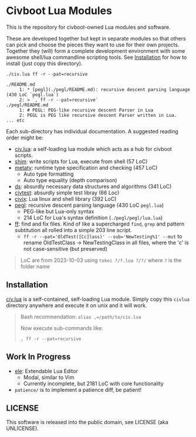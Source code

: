 # Civboot Lua Modules

This is the repository for civboot-owned Lua modules and software.

These are developed together but kept in separate modules so that others can
pick and choose the pieces they want to use for their own projects. Together
they (will) form a complete development environment with some awesome shell/lua
commandline scripting tools. See [Installation](#Installation) for how to
install (just copy this directory).

`./civ.lua ff -r --pat=recursive`
```
./README.md
     1: * [pegl](./pegl/README.md): recursive descent parsing language (430 LoC `pegl.lua`)
     2: > `, ff -r --pat=recursive`
./pegl/README.md
     1: # PEGL: PEG-like recursive descent Parser in Lua
     2: PEGL is PEG like recursive descent Parser written in Lua.
... etc
```

Each sub-directory has individual documentation. A suggested reading order
might be:

* [civ.lua](./civ.lua): a self-loading lua module which acts as
    a hub for civboot scripts. 
* [shim](./shim/README.md): write scripts for Lua, execute from shell (57 LoC)
* [metaty](./metaty/README.md): runtime type specification and checking (457 LoC)
  * Auto type formatting
  * Auto type equality (depth comparison)
* [ds](./ds/README.md): absurdly necessary data structures and algorithms (341 LoC)
* [civtest](./civtest/README.md): absurdly simple test libray (66 Loc)
* [civix](./civix/README.md): Lua linux and shell library (392 LoC) 
* [pegl](./pegl/README.md): recursive descent parsing language (430 LoC `pegl.lua`)
  * PEG-like but Lua-only syntax
  * 214 LoC for Lua's syntax definition (`./pegl/pegl/lua.lua`)
* [ff](./civ.lua): find and fix files. Kind of like a supercharged
  `find`, `grep` and pattern subtitution all rolled into a simple
  203 line script.
  * `ff -r --pat='OldTest([Cc]lass)' --sub='NewTesting%1' --mut`
    to rename OldTestClass -> NewTestingClass in all files,
    where the 'c' is not case-sensitive (but preserved)

> LoC are from 2023-10-03 using `tokei ?/?.lua ?/?/` where `?` is the folder name

## Installation
[civ.lua](./civ.lua) is a self-contained, self-loading Lua module.
Simply copy this `civlua` directory anywhere and execute it on
unix and it will work.

> Bash recommendation: `alias ,=/path/to/civ.lua`
>
> Now execute sub-commands like:
>
> `, ff -r --pat=recursive`

## Work In Progress

* [ele](./ele/README.md): Extendable Lua Editor
  * Modal, similar to Vim
  * Currently incomplete, but 2181 LoC with core functionality
* `patience/` is to implement a patience diff, be patient!

## LICENSE

This software is released into the public domain, see LICENSE (aka UNLICENSE).
